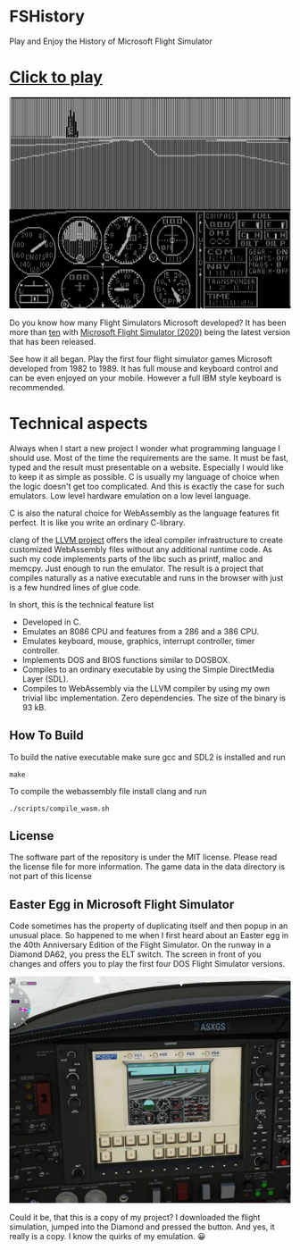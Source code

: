 FSHistory
=========

Play and Enjoy the History of Microsoft Flight Simulator

# **[Click to play][project demo]**

![web demonstration](images/slides.gif)

Do you know how many Flight Simulators Microsoft developed? It has been more than [ten](https://en.wikipedia.org/wiki/Microsoft_Flight_Simulator) with [Microsoft Flight Simulator (2020)](https://de.wikipedia.org/wiki/Microsoft_Flight_Simulator_(2020)) being the latest version that has been released. 

See how it all began. Play the first four flight simulator games Microsoft developed from 1982 to 1989. It has full mouse and keyboard control and can be even enjoyed on your mobile. However a full IBM style keyboard is recommended.

# Technical aspects

Always when I start a new project I wonder what programming language I should use. Most of the time the requirements are the same. It must be fast, typed and the result must presentable on a website. Especially I would like to keep it as simple as possible. C is usually my language of choice when the logic doesn't get too complicated. And this is exactly the case for such emulators. Low level hardware emulation on a low level language.

C is also the natural choice for WebAssembly as the language features fit perfect. It is like you write an ordinary C-library.

clang of the [LLVM project](https://llvm.org/) offers the ideal compiler infrastructure to create customized WebAssembly files without any additional runtime code. As such my code implements parts of the libc such as printf, malloc and memcpy. Just enough to run the emulator. The result is a project that compiles naturally as a native executable and runs in the browser with just is a few hundred lines of glue code.

In short, this is the technical feature list

 * Developed in C.
 * Emulates an 8086 CPU and features from a 286 and a 386 CPU.
 * Emulates keyboard, mouse, graphics, interrupt controller, timer controller.
 * Implements DOS and BIOS functions similar to DOSBOX.
 * Compiles to an ordinary executable by using the Simple DirectMedia Layer (SDL).
 * Compiles to WebAssembly via the LLVM compiler by using my own trivial libc implementation. Zero dependencies. The size of the binary is 93 kB.

## How To Build

To build the native executable make sure gcc and SDL2 is installed and run

```
make
```

To compile the webassembly file install clang and run
```
./scripts/compile_wasm.sh
```

## License

The software part of the repository is under the MIT license. Please read the license file for more information. The game data in the data directory is not part of this license

[project demo]: https://s-macke.github.io/FSHistory/

## Easter Egg in Microsoft Flight Simulator

Code sometimes has the property of duplicating itself and then popup in an unusual place. 
So happened to me when I first heard about an Easter egg in the 40th Anniversary 
Edition of the Flight Simulator. On the runway in a Diamond DA62, you press 
the ELT switch. The screen in front of you changes and offers you to play the first
four DOS Flight Simulator versions.

![MFS Easter Egg](images/MFS-Easter-Egg.jpg)

Could it be, that this is a copy of my project? I downloaded the flight simulation, jumped into the Diamond and pressed the button. And yes, it really is a copy.
I know the quirks of my emulation. 😀
